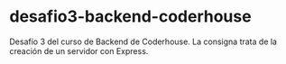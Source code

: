 # desafio3-backend-coderhouse
Desafío 3 del curso de Backend de Coderhouse. La consigna trata de la creación de un servidor con Express.
